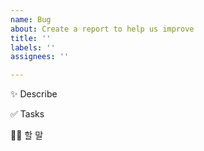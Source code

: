 ```yaml
---
name: Bug
about: Create a report to help us improve
title: ''
labels: ''
assignees: ''

---
```


✨ Describe

✅ Tasks

🙋🏻 할 말
